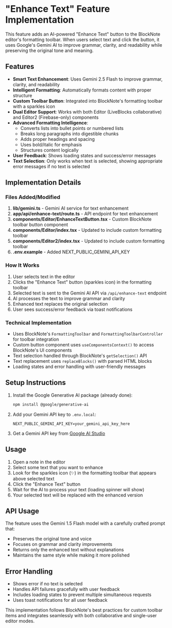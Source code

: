 # "Enhance Text" Feature Implementation

This feature adds an AI-powered "Enhance Text" button to the BlockNote editor's formatting toolbar. When users select text and click the button, it uses Google's Gemini AI to improve grammar, clarity, and readability while preserving the original tone and meaning.

## Features

- **Smart Text Enhancement**: Uses Gemini 2.5 Flash to improve grammar, clarity, and readability
- **Intelligent Formatting**: Automatically formats content with proper structure
- **Custom Toolbar Button**: Integrated into BlockNote's formatting toolbar with a sparkles icon
- **Dual Editor Support**: Works with both Editor (LiveBlocks collaborative) and Editor2 (Firebase-only) components
- **Advanced Formatting Intelligence**: 
  - Converts lists into bullet points or numbered lists
  - Breaks long paragraphs into digestible chunks
  - Adds proper headings and spacing
  - Uses bold/italic for emphasis
  - Structures content logically
- **User Feedback**: Shows loading states and success/error messages
- **Text Selection**: Only works when text is selected, showing appropriate error messages if no text is selected

## Implementation Details

### Files Added/Modified

1. **lib/gemini.ts** - Gemini AI service for text enhancement
2. **app/api/enhance-text/route.ts** - API endpoint for text enhancement
3. **components/Editor/EnhanceTextButton.tsx** - Custom BlockNote toolbar button component
4. **components/Editor/index.tsx** - Updated to include custom formatting toolbar
5. **components/Editor2/index.tsx** - Updated to include custom formatting toolbar
6. **.env.example** - Added NEXT_PUBLIC_GEMINI_API_KEY

### How It Works

1. User selects text in the editor
2. Clicks the "Enhance Text" button (sparkles icon) in the formatting toolbar
3. Selected text is sent to the Gemini AI API via `/api/enhance-text` endpoint
4. AI processes the text to improve grammar and clarity
5. Enhanced text replaces the original selection
6. User sees success/error feedback via toast notifications

### Technical Implementation

- Uses BlockNote's `FormattingToolbar` and `FormattingToolbarController` for toolbar integration
- Custom button component uses `useComponentsContext()` to access BlockNote's UI components
- Text selection handled through BlockNote's `getSelection()` API
- Text replacement uses `replaceBlocks()` with parsed HTML blocks
- Loading states and error handling with user-friendly messages

## Setup Instructions

1. Install the Google Generative AI package (already done):
   ```bash
   npm install @google/generative-ai
   ```

2. Add your Gemini API key to `.env.local`:
   ```
   NEXT_PUBLIC_GEMINI_API_KEY=your_gemini_api_key_here
   ```

3. Get a Gemini API key from [Google AI Studio](https://makersuite.google.com/app/apikey)

## Usage

1. Open a note in the editor
2. Select some text that you want to enhance
3. Look for the sparkles icon (✨) in the formatting toolbar that appears above selected text
4. Click the "Enhance Text" button
5. Wait for the AI to process your text (loading spinner will show)
6. Your selected text will be replaced with the enhanced version

## API Usage

The feature uses the Gemini 1.5 Flash model with a carefully crafted prompt that:
- Preserves the original tone and voice
- Focuses on grammar and clarity improvements
- Returns only the enhanced text without explanations
- Maintains the same style while making it more polished

## Error Handling

- Shows error if no text is selected
- Handles API failures gracefully with user feedback
- Includes loading states to prevent multiple simultaneous requests
- Uses toast notifications for all user feedback

This implementation follows BlockNote's best practices for custom toolbar items and integrates seamlessly with both collaborative and single-user editor modes.
